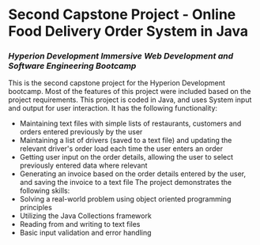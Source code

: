 # Second Capstone Project - Online Food Delivery Order System in Java
### *Hyperion Development Immersive Web Development and Software Engineering Bootcamp*
This is the second capstone project for the Hyperion Development bootcamp. Most of the features of this project were included based on the project requirements.
This project is coded in Java, and uses System input and output for user interaction. It has the following functionality:
* Maintaining text files with simple lists of restaurants, customers and orders entered previously by the user
* Maintaining a list of drivers (saved to a text file) and updating the relevant driver's order load each time the user enters an order
* Getting user input on the order details, allowing the user to select previously entered data where relevant
* Generating an invoice based on the order details entered by the user, and saving the invoice to a text file
The project demonstrates the following skills:
* Solving a real-world problem using object oriented programming principles
* Utilizing the Java Collections framework
* Reading from and writing to text files
* Basic input validation and error handling